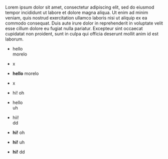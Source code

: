 Lorem ipsum dolor sit amet, consectetur adipiscing elit, sed do eiusmod tempor incididunt ut labore et dolore magna aliqua. Ut enim ad minim veniam, quis nostrud exercitation ullamco laboris nisi ut aliquip ex ea commodo consequat. Duis aute irure dolor in reprehenderit in voluptate velit esse cillum dolore eu fugiat nulla pariatur. Excepteur sint occaecat cupidatat non proident, sunt in culpa qui officia deserunt mollit anim id est laborum.

* hello  
  morelo

* x

* **hello**
  morelo

* x





* hi!
  oh

* hello  
  uh

* hii!  
  dd




* **hi!**
  oh

* **hi!**
   uh

* **hi!**
    dd

